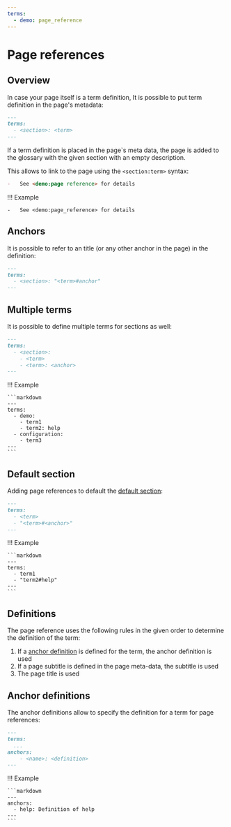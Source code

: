 ```yaml
---
terms:
  - demo: page_reference
---
```


# Page references

## Overview

In case your page itself is a term definition,
It is possible to put term definition in the page's metadata:

``` markdown
---
terms:
  - <section>: <term>
---
```

If a term definition is placed in the page`s meta data, the
page is added to the glossary with the given section with an empty
description.

This allows to link to the page using the `<section:term>` syntax:

``` markdown
-   See <demo:page reference> for details
```

!!! Example

    -   See <demo:page_reference> for details

## Anchors

It is possible to refer to an title (or any other anchor in the page)
in the definition:

``` markdown
---
terms:
  - <section>: "<term>#anchor"
---
```

## Multiple terms

It is possible to define multiple terms for sections as well:

```markdown
---
terms:
  - <section>:
    - <term>
    - <term>: <anchor>
---
```

!!! Example

    ```markdown
    ---
    terms:
      - demo:
        - term1
        - term2: help
      - configuration:
        - term3
    ---
    ```

## Default section

Adding page references to default the [default section](default.md):

```markdown
---
terms:
  - <term>
  - "<term>#<anchor>"
---
```

!!! Example

    ```markdown
    ---
    terms:
      - term1
      - "term2#help"
    ---
    ```

## Definitions

The page reference uses the following rules in the given order to
determine the definition of the term:

1.   If a [anchor definition](#anchor-definitions) is defined
     for the term, the anchor definition is used
2.   If a page subtitle is defined in the page meta-data, the subtitle is used
3.   The page title is used

## Anchor definitions

The anchor definitions allow to specify the definition for a term
for page references:

```markdown
---
terms:
  ...
anchors:
    - <name>: <definition>
---
```

!!! Example

    ```markdown
    ---
    anchors:
      - help: Definition of help
    ---
    ```
